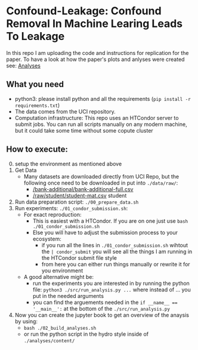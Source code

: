 # Confound-Leakage: Confound Removal In Machine Learing Leads To Leakage
In this repo I am uploading the code and instructions for replication for the paper. 
To have a look at how the paper's plots and anlyses were created see: [Analyses](https://juaml.github.io/ConfoundLeakage/)



## What you need 
* python3: please install python and all the requirements (`pip install -r requirements.txt`)
* The data comes from the UCI repository.
* Computation infrastructure: This repo uses an HTCondor server to submit jobs. You can run all scripts manually on any modern machine, but it could take some time without some copute cluster


## How to execute:
0. setup the environment as mentioned above
1. Get Data
    * Many datasets are downloaded directly from UCI Repo, but the following once need to be downloaded in put into `./data/raw/`:
        * [/bank-additional/bank-additional-full.csv](https://archive.ics.uci.edu/ml/datasets/Bank+Marketing)
        * [/raw/student/student-mat.csv](https://archive.ics.uci.edu/ml/datasets/Student+Performance)
        student
2. Run data preparation script: `./00_prepare_data.sh`
3. Run experiments: `./01_condor_submission.sh`:    
    * For exact reproduction:
        * This is easiest with a HTCondor. If you are on one just use `bash ./01_condor_submission.sh`
        * Else you will have to adjust the submission process to your ecosystem:
            * if you run all the lines in `./01_condor_submission.sh` wihtout the `| condor_submit` you will see all the things I am running in the HTCondor submit file style
            * from here you can either run things manually or rewrite it for you environment
    * A good alternative might be:
        * run the experiments you are interested in by running the python file: `python3 ./src/run_analysis.py ...` where instead of ... you put in the needed arguments 
        * you can find the arguements needed in the `if __name__ == '__main__':` at the bottom of the `./src/run_analysis.py`
4. Now you can create the jupyter book to get an overview of the anaysis by using: 
    * `bash ./02_build_analyses.sh`
    * or run the python script in the hydro style inside of `./analyses/content/`
